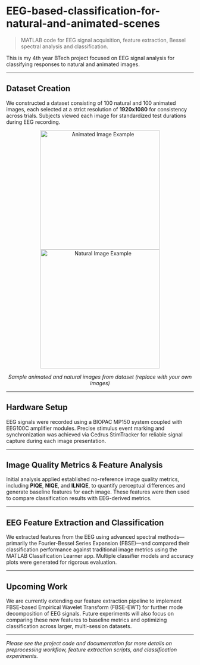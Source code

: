 # EEG-based-classification-for-natural-and-animated-scenes

> MATLAB code for EEG signal acquisition, feature extraction, Bessel spectral analysis and classification.

This is my 4th year BTech project focused on EEG signal analysis for classifying responses to natural and animated images.

---

## Dataset Creation

We constructed a dataset consisting of 100 natural and 100 animated images, each selected at a strict resolution of **1920x1080** for consistency across trials. Subjects viewed each image for standardized test durations during EEG recording.

<p align="center">
  <img src="a.jpg" alt="Animated Image Example" width="320"/>
  <img src="b.jpg" alt="Natural Image Example" width="320"/>
</p>
<p align="center">
  <em>Sample animated and natural images from dataset (replace with your own images)</em>
</p>

---

## Hardware Setup

EEG signals were recorded using a BIOPAC MP150 system coupled with EEG100C amplifier modules. Precise stimulus event marking and synchronization was achieved via Cedrus StimTracker for reliable signal capture during each image presentation.

---

## Image Quality Metrics & Feature Analysis

Initial analysis applied established no-reference image quality metrics, including **PIQE**, **NIQE**, and **ILNIQE**, to quantify perceptual differences and generate baseline features for each image. These features were then used to compare classification results with EEG-derived metrics.

---

## EEG Feature Extraction and Classification

We extracted features from the EEG using advanced spectral methods—primarily the Fourier-Bessel Series Expansion (FBSE)—and compared their classification performance against traditional image metrics using the MATLAB Classification Learner app. Multiple classifier models and accuracy plots were generated for rigorous evaluation.

---

## Upcoming Work

We are currently extending our feature extraction pipeline to implement FBSE-based Empirical Wavelet Transform (FBSE-EWT) for further mode decomposition of EEG signals. Future experiments will also focus on comparing these new features to baseline metrics and optimizing classification across larger, multi-session datasets.

---

*Please see the project code and documentation for more details on preprocessing workflow, feature extraction scripts, and classification experiments.*



